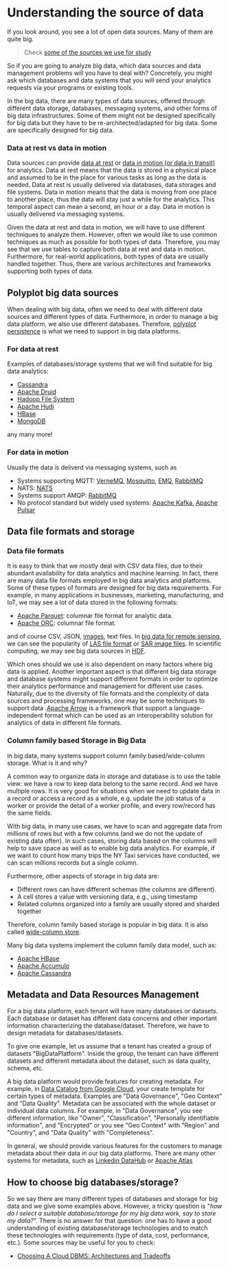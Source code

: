 # Understanding the source of data

If you look around, you see a lot of open data sources. Many of them are quite big.
>Check [some of the sources we use for study](https://version.aalto.fi/gitlab/bigdataplatforms/cs-e4640/-/blob/master/data/README.md)

So if you are going to analyze big data, which data sources and data management problems will you have to deal with? Concretely, you might ask which databases and data systems that you will send your analytics requests via your programs or existing tools.

In the big data, there are many types of data sources, offered through different data storage, databases, messaging systems, and other forms of big data infrastructures. Some of them might not be designed specifically for big data but they have to be re-architected/adapted for big data. Some are specifically designed for big data.

### Data at rest vs data in motion 

Data sources can provide [data at rest](https://en.wikipedia.org/wiki/Data_at_rest) or [data in motion (or data in transit)](https://en.wikipedia.org/wiki/Data_in_transit) for analytics. Data at rest means that the data is stored in a physical place and assumed to be in the place for various tasks as long as the data is needed. Data at rest is usually delivered via databases, data storages and file systems. Data in motion means that the data is moving from one place to another place, thus the data will stay just a while for the analytics. This temporal aspect can mean a second, an hour or a day. Data in motion is usually delivered via messaging systems. 

Given the data at rest and data in motion, we will have to use different techniques to analyze them. However, often we would like to use common techniques as much as possible for both types of data. Therefore, you may see that we use tables to capture both data at rest and data in motion. Furthermore, for real-world applications, both types of data are usually handled together. Thus, there are various architectures and frameworks supporting both types of data. 

## Polyplot big data sources

When dealing with big data, often we need to deal with different data sources and different types of data. Furthermore, in order to manage a big data platform, we also use different databases. Therefore, [polyplot persistence](https://en.wikipedia.org/wiki/Polyglot_persistence) is what we need to support in big data platforms.


### For data at rest 

Examples of databases/storage systems that we will find suitable for big data analytics:
* [Cassandra](https://cassandra.apache.org/)
* [Apache Druid](https://druid.apache.org/)
* [Hadoop File System](https://hadoop.apache.org/)
* [Apache Hudi](https://hudi.apache.org/)
* [HBase](https://hbase.apache.org/)
* [MongoDB](https://www.mongodb.com/)

any many more!

### For data in motion 

Usually the data is deliverd via messaging systems, such as 
* Systems supporting MQTT: [VerneMQ](https://vernemq.com/), [Mosquitto](https://mosquitto.org/), [EMQ](https://www.emqx.io/), [RabbitMQ](https://www.rabbitmq.com/)
* NATS: [NATS](https://nats.io/)
* Systems support AMQP: [RabbitMQ](https://www.rabbitmq.com/) 
* No protocol standard but widely used systems: [Apache Kafka](https://kafka.apache.org/), [Apache Pulsar](https://pulsar.apache.org/) 

## Data file formats and storage 

### Data file formats

It is easy to think that we mostly deal with CSV data files, due to their abundant availability for data analytics and machine learning. In fact, there are many data file formats employed in big data analytics and platforms. Some of these types of formats are designed for big data requirements.  For example, in many applications in businesses, marketing, manufacturing, and IoT, we may see a lot of data stored in the following formats:

- [Apache Parquet](https://parquet.apache.org/): columnar file format for analytic data.
- [Apache ORC](https://orc.apache.org/): columnar file format.

and of course CSV, JSON, [images](https://image-net.org/), text files. In [big data for remote sensing](https://www.myecole.it/biblio/wp-content/uploads/2020/11/3DK2DS_Big_Data_Remote_Sensing.pdf), we can see the popularity of [LAS file format](https://www.asprs.org/divisions-committees/lidar-division/laser-las-file-format-exchange-activities) or [SAR image files](https://earth.esa.int/eogateway/instruments/sar-ers). In scientific computing, we may see big data sources in [HDF](https://www.hdfgroup.org/). 

Which ones should we use is also dependent on many factors where big data is applied. Another important aspect is that different big data storage and database systems might support different formats in order to optimize their analytics performance and management for different use cases. Naturally, due to the diversity of file formats and the complexity of data sources and processing frameworks, one may be some techniques to support data .[Apache Arrow](https://arrow.apache.org/) is a framework that support a language-independent format which can be used as an interoperability solution for analytics of data in different file formats.


### Column family based Storage in Big Data

In big data, many systems support column family based/wide-column storage. What is it and why?

A common way to organize data in storage and database is to use the table view: we have a row to keep data belong to the same record. And we have multiple rows. It is very good for situations when we need to update data in a record or access a record as a whole, e.g. update the job status of a worker or provide the detail of a worker profile, and every row/record has  the same fields.

With big data, in many use cases, we have to scan and aggregate data from millions of rows but with a few columns (and we do not the update of existing data often). In such cases, storing data based on the columns will help to save space as well as to enable big data analytics. For example, if we want to count how many trips the NY Taxi services have conducted, we can scan millions records but a single column.

Furthermore, other aspects of storage in big data are:

* Different rows can have different schemas (the columns are different).
* A cell stores a value with versioning data, e.g., using timestamp
* Related columns organized into a family are usually stored and sharded together

Therefore, column family based storage is popular in big data. It is also called [wide-column store](https://en.wikipedia.org/wiki/Wide-column_store). 


Many big data systems implement the column family data model, such as:
  * [ Apache HBase](https://www.slideshare.net/larsgeorge/hbase-in-practice)
  * [Apache Accumulo](https://accumulo.apache.org/docs/2.x/getting-started/table_design)
  * [Apache Cassandra](https://cassandra.apache.org/_/index.html)


## Metadata and Data Resources Management

For a big data platform, each tenant will have many databases or datasets. Each database or dataset has different data concerns and other important information characterizing the database/dataset. Therefore, we have to design metadata for databases/datasets.

To give one example, let us assume that a tenant has created a group of datasets "BigDataPlatform". Inside the group, the tenant can have different datasets and different metadata about the dataset, such as  data quality, schema, etc.

A big data platform would provide features for creating metadata. For example, in [Data Catalog from Google Cloud](https://cloud.google.com/data-catalog), your create template for certain types of metadata. Examples are "Data Governance", "Geo Context" and "Data Quality". Metadata can be associated with the whole dataset or individual data columns. For example, in "Data Governance", you see different information, like "Owner", "Classification", "Personally identifiable information", and "Encrypted" or you see "Geo Context" with "Region" and "Country", and "Data Quality" with  "Completeness".

In general, we should provide various features for the customers to manage metadata about their data in our big data platforms. There are many other systems for metadata, such as [Linkedin DataHub](https://github.com/linkedin/datahub) or [Apache Atlas](https://atlas.apache.org/#/)

## How to choose big databases/storage?

So we say there are many different types of databases and storage for big data and we give some examples above. However, a tricky question is "*how do I select a suitable database/storage for my big data work, say to store my data?*". There is no answer for that question: one has to have a good understanding of existing database/storage technologies and to match these technologies with requirements (type of data, cost, performance, etc.). Some sources may be useful for you to check:
* [Choosing A Cloud DBMS: Architectures and Tradeoffs](http://vldb.org/pvldb/vol12/p2170-tan.pdf)
